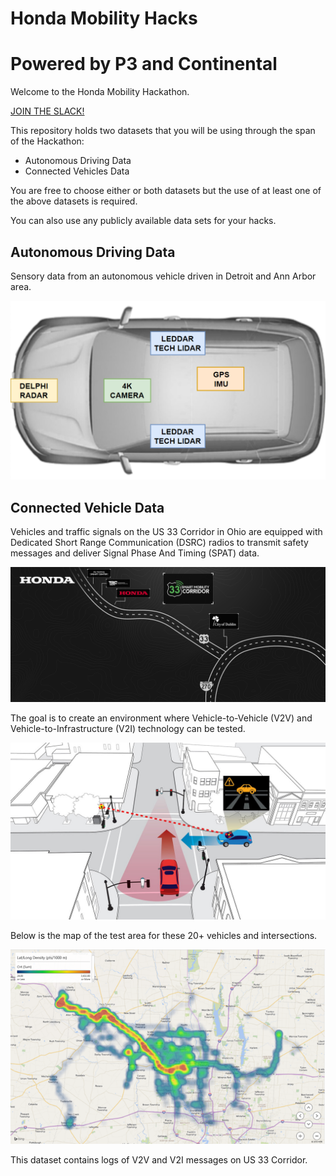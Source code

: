 # Honda Mobility Hacks

# Powered by P3 and Continental

Welcome to the Honda Mobility Hackathon. 

[JOIN THE SLACK!](https://join.slack.com/t/hondamobilityhacks/shared_invite/enQtNTI3ODUxMzc2NDM5LWQxNTNhMzE1MGQ3MzU1N2VlOTQwYjA3OWQ0MDMyYTM3NDQ3MTdkOTQ3ZmJiYzZkYWNkMDA1YmNjNzhjOWQ5MTQ)

This repository holds two datasets that you will be using through the span of the Hackathon:

-  Autonomous Driving Data
- Connected Vehicles Data

You are free to choose either or both datasets but the use of at least one of the above datasets is required. 

You can also use any publicly available data sets for your hacks.

## Autonomous Driving Data

Sensory data from an autonomous vehicle driven in Detroit and Ann Arbor area. 

![SensorLayout](/autonomous_driving_data/references/SensorLayout.png)

## Connected Vehicle Data

Vehicles and traffic signals on the US 33 Corridor in Ohio are equipped with Dedicated Short Range Communication (DSRC) radios to transmit safety messages and deliver Signal Phase And Timing (SPAT) data. 

![Corridor_map](/connected_vehicle_data/images/Corridor_map.png)

The goal is to create an environment where Vehicle-to-Vehicle (V2V) and Vehicle-to-Infrastructure (V2I) technology can be tested.

![honda-smart-intersection](/connected_vehicle_data/images/honda-smart-intersection.jpg)

Below is the map of the test area for these 20+ vehicles and intersections.

![Corridor_heatmap](/connected_vehicle_data/images/Corridor_heatmap.png)

This dataset contains logs of V2V and V2I messages on US 33 Corridor.
